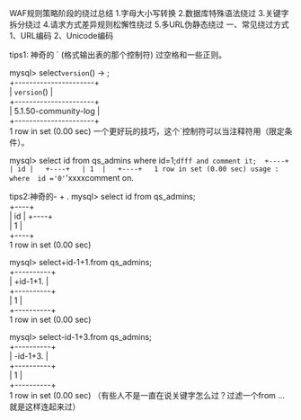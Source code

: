 WAF规则策略阶段的绕过总结
1.字母大小写转换
2.数据库特殊语法绕过
3.关键字拆分绕过
4.请求方式差异规则松懈性绕过
5.多URL伪静态绕过
一、常见绕过方式
	1、URL编码
	2、Unicode编码

tips1: 神奇的 `  (格式输出表的那个控制符)
过空格和一些正则。

mysql> select`version`() 
    -> ;  
+----------------------+  
| `version`()          |  
+----------------------+  
| 5.1.50-community-log |  
+----------------------+  
1 row in set (0.00 sec)
一个更好玩的技巧，这个`控制符可以当注释符用（限定条件）。

mysql> select id from qs_admins where id=1;`dfff and comment it; 
+----+  
| id |  
+----+  
| 1  |  
+----+  
1 row in set (0.00 sec)
usage : where  id ='0'`'xxxxcomment on.

tips2:神奇的- + .
mysql> select id from qs_admins;  
+----+  
| id | 
+----+  
| 1  |  
+----+  
1 row in set (0.00 sec)

mysql> select+id-1+1.from qs_admins;  
+----------+  
| +id-1+1. |  
+----------+  
| 1        |  
+----------+  
1 row in set (0.00 sec)

mysql> select-id-1+3.from qs_admins;  
+----------+  
| -id-1+3. |  
+----------+  
| 1        |  
+----------+  
1 row in set (0.00 sec)
（有些人不是一直在说关键字怎么过？过滤一个from ...    就是这样连起来过）
